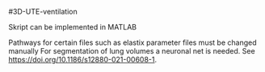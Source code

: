 #3D-UTE-ventilation

Skript can be implemented in MATLAB

Pathways for certain files such as elastix parameter files must be changed manually 
For segmentation of lung volumes a neuronal net is needed. See https://doi.org/10.1186/s12880-021-00608-1. 
